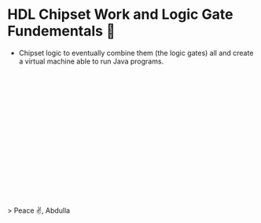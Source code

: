 # HDL Chipset Work and Logic Gate Fundementals 💾 

*  Chipset logic to eventually combine them (the logic gates) all and create a virtual machine able to run Java programs.
 <br>
 <br>
 <br>
 <br>
 <br>
 <br>
 <br>
 <br>
 <br>
 <br>
 <br>
 <br>
 <br>
 <br>
 <br>
 <br>
> Peace ✌️, Abdulla    




